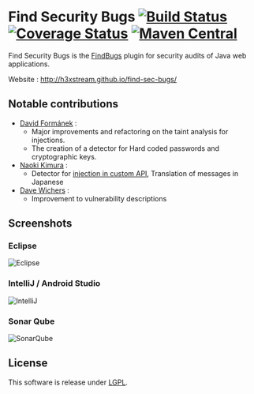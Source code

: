 # Find Security Bugs [![Build Status](https://secure.travis-ci.org/h3xstream/find-sec-bugs.png?branch=master)](http://travis-ci.org/h3xstream/find-sec-bugs) [![Coverage Status](https://coveralls.io/repos/h3xstream/find-sec-bugs/badge.png?branch=master)](https://coveralls.io/r/h3xstream/find-sec-bugs?branch=master) [![Maven Central](https://maven-badges.herokuapp.com/maven-central/com.h3xstream.findsecbugs/findsecbugs-plugin/badge.svg)](http://search.maven.org/#search%7Cga%7C1%7Cg%3A%22com.h3xstream.findsecbugs%22%20a%3A%22findsecbugs-plugin%22)

Find Security Bugs is the [FindBugs](http://findbugs.sourceforge.net/) plugin for security audits of Java web applications.

Website : http://h3xstream.github.io/find-sec-bugs/

## Notable contributions

 - [David Formánek](https://github.com/formanek) : 
   - Major improvements and refactoring on the taint analysis for injections. 
   - The creation of a detector for Hard coded passwords and cryptographic keys.
 - [Naoki Kimura](https://github.com/naokikimura) : 
   - Detector for [injection in custom API](http://h3xstream.github.io/find-sec-bugs/bugs.htm#CUSTOM_INJECTION), Translation of messages in Japanese
 - [Dave Wichers](https://github.com/davewichers) :
   - Improvement to vulnerability descriptions

## Screenshots

### Eclipse

![Eclipse](http://h3xstream.github.io/find-sec-bugs/images/screens/eclipse.png)

### IntelliJ / Android Studio

![IntelliJ](http://h3xstream.github.io/find-sec-bugs/images/screens/intellij.png)

### Sonar Qube

![SonarQube](http://h3xstream.github.io/find-sec-bugs/images/screens/sonar.png)

## License

This software is release under [LGPL](http://www.gnu.org/licenses/lgpl.html).